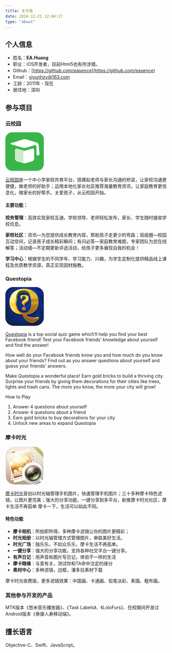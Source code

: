 ```yaml
---
title: 关于我
date: 2016-12-21 12:04:17
type: "about"
---
```


## 个人信息

- 姓名：**EA.Huang**
- 职业：iOS开发者，目前Html5也有所涉猎。
- Github：[https://github.com/easence](https://github.com/easence)
- Email：yiyunhzy@163.com
- 工龄：2011年 - 现在
- 居住地：深圳

## 参与项目

### 云校园

![云校园](../images/cloud_campus.png)

[云校园][1]是一个中小学家校共育平台，搭建起老师与家长沟通的桥梁，让家校沟通更便捷，做老师的好助手；运用本地化家长社区推荐海量教育资讯，让家庭教育更信息化，做家长的好帮手。关爱孩子，从云校园开始。
 
#### 主要功能：
**校务管理**：高效实现家校互通，学校领导、老师轻松发布，家长、学生随时接收学校讯息。 

**家校社区**：资讯—为您提供成长教育内容，帮助孩子走更少的弯路；班级圈—校园互动空间，记录孩子成长精彩瞬间；有问必答—家庭教育难题，专家团队为您在线解答；活动墙—不定期更新评选活动，给孩子更多展现自我的机会！

**学习中心**：根据学生的不同学年、学习能力、兴趣，为学生定制化提供精品线上课程及优质教学资源，真正实现因材施教。

### Questopia

![Questopia](../images/questopia.png)

[Questopia][2] is a top social quiz game which’ll help you find your best Facebook friend! 
Test your Facebook friends’ knowledge about yourself and find the answer! 
 
How well do your Facebook friends know you and how much do you know about your friends? 
Find out as you answer questions about yourself and guess your friends' answers. 
 
Make Questopia a wonderful place! Earn gold bricks to build a thriving city. Surprise your friends by giving them decorations for their cities like trees, lights and trash cans. The more you know, the more your city will grow! 
 
How to Play 

1. Answer 4 questions about yourself 
2. Answer 4 questions about a friend 
3. Earn gold bricks to buy decorations for your city 
4. Unlock new areas to expand Questopia 
 
### 摩卡时光
![摩卡时光](../images/moka.png)

[摩卡时光][3]首创以时光轴管理手机图片，快速管理手机图片；三十多种摩卡特色滤镜，让图片更完美；强大的分享功能，一键分享到多平台，新推摩卡时光社区，摩卡生活不再孤单 
摩卡一下，生活可以如此不同。 

#### 特色功能 

- **摩卡相机**：所拍即所得，多种摩卡滤镜让你的图片更精彩； 
- **时光相册**：以时光轴管理方式管理图片，串联美好生活。 
- **时光广场**：独乐乐，不如众乐乐，摩卡生活不再孤单。 
- **一键分享**：强大的分享功能，支持各种社交平台一键分享。 
- **有声日记**：用声音和图片写日记，体验不一样的生活 
- **摩卡眼缘**：与爱有关，测试你和TA命中注定的缘分 
- **素材中心**：多种滤镜，边框，潘多拉素材下载 

摩卡时光收费版，更多滤镜效果：中国画、卡通画、铅笔淡彩、素描、粗布画。 

### 其他参与开发的产品
MTK版本《悠米音乐播放器》、《Task Labels》、《LoloFurs》、在校期间开发过Android版本《泰康人寿移动端》。

## 擅长语言
Objective-C、Swift、JavaScript。


[1]: https://itunes.apple.com/cn/app/yun-xiao-yuan-zai-xian-jiao/id962615292?l=en&mt=8
[2]: https://itunes.apple.com/cn/app/questopia-trivia-game-about/id731738635?l=en&mt=8
[3]: https://itunes.apple.com/cn/app/mo-ka-shi-guang-mian-fei-ban/id560481751?l=en&mt=8

